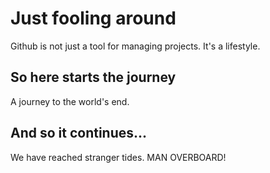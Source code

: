 # Just fooling around
Github is not just a tool for managing projects. It's a lifestyle.

## So here starts the journey
A journey to the world's end.

## And so it continues...
We have reached stranger tides. MAN OVERBOARD!